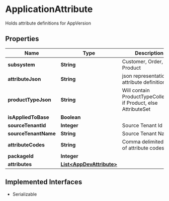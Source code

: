 

# ApplicationAttribute

Holds attribute definitions for AppVersion

## Properties

| Name | Type | Description | Notes |
|------------ | ------------- | ------------- | -------------|
|**subsystem** | **String** | Customer, Order, or Product |  [optional] |
|**attributeJson** | **String** | json representation of attribute definitions |  [optional] |
|**productTypeJson** | **String** | Will contain ProductTypeCollection if Product, else AttributeSet |  [optional] |
|**isAppliedToBase** | **Boolean** |  |  [optional] |
|**sourceTenantId** | **Integer** | Source Tenant Id |  [optional] |
|**sourceTenantName** | **String** | Source Tenant Name |  [optional] |
|**attributeCodes** | **String** | Comma delimited list of attribute codes. |  [optional] |
|**packageId** | **Integer** |  |  [optional] |
|**attributes** | [**List&lt;AppDevAttribute&gt;**](AppDevAttribute.md) |  |  [optional] |


## Implemented Interfaces

* Serializable


